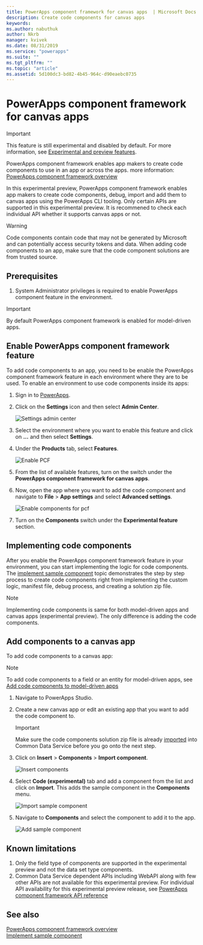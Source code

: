 ```yaml
---
title: PowerApps component framework for canvas apps  | Microsoft Docs
description: Create code components for canvas apps
keywords:
ms.author: nabuthuk
author: Nkrb
manager: kvivek
ms.date: 08/31/2019
ms.service: "powerapps"
ms.suite: ""
ms.tgt_pltfrm: ""
ms.topic: "article"
ms.assetid: 5d100dc3-bd82-4b45-964c-d90eaebc0735
---
```


# PowerApps component framework for canvas apps

> [!IMPORTANT]
> This feature is still experimental and disabled by default. For more information, see [Experimental and preview features](../../maker/canvas-apps/working-with-experimental.md).

PowerApps component framework enables app makers to create code components to use in an app or across the apps. more information: [PowerApps component framework overview](overview.md) 

In this experimental preview, PowerApps component framework enables app makers to create code components, debug, import and add them to canvas apps using the PowerApps CLI tooling. Only certain APIs are supported in this experimental preview. It is recommened to check each individual API whether it supports canvas apps or not. 

> [!WARNING]
> Code components contain code that may not be generated by Microsoft and can potentially access security tokens and data. When adding code components to an app, make sure that the code component solutions are from trusted source.

## Prerequisites

1. System Administrator privileges is required to enable PowerApps component feature in the environment.

> [!IMPORTANT]
> By default PowerApps component framework is enabled for model-driven apps.

## Enable PowerApps component framework feature

To add code components to an app, you need to be enable the PowerApps component framework feature in each environment where they are to be used. To enable an environment to use code components inside its apps:

1. Sign in to [PowerApps](https://powerapps.microsoft.com/en-us/).

2. Click on the **Settings** icon and then select **Admin Center**.
    
    ![Settings admin center](media/select-admin-center-from-settings.png "Settings admin center") 

3. Select the environment where you want to enable this feature and click on **...** and then select **Settings**.

4. Under the **Products** tab, select **Features**.

   ![Enable PCF](media/enable-pcf-feature.png "Enable PCF")

5. From the list of available features, turn on the switch under the **PowerApps component framework for canvas apps**.

6. Now, open the app where you want to add the code component and navigate to **File** > **App settings** and select **Advanced settings**.

   ![Enable components for pcf](media/enable-components-for-pcf.png "Enable components for pcf")
   
7. Turn on the **Components** switch under the **Experimental feature** section.



## Implementing code components

After you enable the PowerApps component framework feature in your environment, you can start implementing the logic for code components. The [implement sample component](implementing-controls-using-typescript.md) topic demonstrates the step by step process to create code components right from implementing the custom logic, manifest file, debug process, and creating a solution zip file.

> [!NOTE]
> Implementing code components is same for both model-driven apps and canvas apps (experimental preview). The only difference is adding the code components. 

## Add components to a canvas app

To add code components to a canvas app:

> [!NOTE]
> To add code components to a field or an entity for model-driven apps, see [Add code components to model-driven apps](add-custom-controls-to-a-field-or-entity.md)

1. Navigate to PowerApps Studio.
2. Create a new canvas app or edit an existing app that you want to add the code component to.

   > [!IMPORTANT]
   > Make sure the code components solution zip file is already [imported](https://docs.microsoft.com/en-us/powerapps/maker/common-data-service/import-update-export-solutions) into Common Data Service before you go onto the next step.

3. Click on **Insert** > **Components** > **Import component**. 
 
    ![Insert components](media/insert-components-import.png "Insert components")

4. Select **Code (experimental)** tab and add a component from the list and click on **Import**. This adds the sample component in the **Components** menu.

    ![Import sample component](media/import-component-add-sample-component.png "Insert sample component")

5. Navigate to **Components** and select the component to add it to the app.

   ![Add sample component](media/add-sample-component-from-list.png "Add sample component")

## Known limitations

1. Only the field type of components are supported in the experimental preview and not the data set type components. 
2. Common Data Service dependent APIs including WebAPI along with few other APIs are not available for this experimental preview. For individual API availability for this experimental preview release, see [PowerApps component framework API reference](reference/index.md)

## See also

[PowerApps component framework overview](overview.md)<br/>
[Implement sample component](implementing-controls-using-typescript.md)

